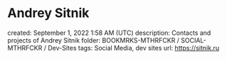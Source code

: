 # Andrey Sitnik

created: September 1, 2022 1:58 AM (UTC)
description: Contacts and projects of Andrey Sitnik
folder: BOOKMRKS-MTHRFCKR / SOCIAL-MTHRFCKR / Dev-Sites
tags: Social Media, dev sites
url: https://sitnik.ru